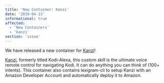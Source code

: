 ```yaml
---
title: 'New Container: Kanzi'
date: '2019-04-13'
informational: true
affected:
  - 'New Containers'
  - 'kanzi'
section: 'issue'
---
```

We have released a new container for [Kanzi](https://github.com/linuxserver/docker-kanzi)!

[Kanzi](https://lexigr.am/), formerly titled Kodi-Alexa, this custom skill is the ultimate voice remote control for navigating Kodi. It can do anything you can think of (100+ intents).  This container also contains lexigram-cli to setup Kanzi with an Amazon Developer Account and automatically deploy it to Amazon.